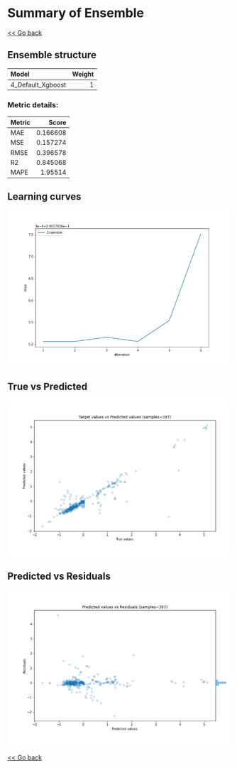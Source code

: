 # Summary of Ensemble

[<< Go back](../README.md)


## Ensemble structure
| Model             |   Weight |
|:------------------|---------:|
| 4_Default_Xgboost |        1 |

### Metric details:
| Metric   |    Score |
|:---------|---------:|
| MAE      | 0.166608 |
| MSE      | 0.157274 |
| RMSE     | 0.396578 |
| R2       | 0.845068 |
| MAPE     | 1.95514  |



## Learning curves
![Learning curves](learning_curves.png)
## True vs Predicted

![True vs Predicted](true_vs_predicted.png)


## Predicted vs Residuals

![Predicted vs Residuals](predicted_vs_residuals.png)



[<< Go back](../README.md)
